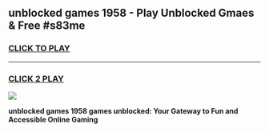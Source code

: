 
## unblocked games 1958 - Play Unblocked Gmaes & Free #s83me
<h3>
<a href="https://premium.freeplayer.one?title=unblocked_games_1958&ref=03M">CLICK TO PLAY</a></h3>
<hr>

<h3>
<a href="https://premium.freeplayer.one?title=unblocked_games_1958&ref=03M">CLICK 2 PLAY</a>
  
</h3>

<a href="https://premium.freeplayer.one?title=unblocked_games_1958&ref=03M"><img src="https://clearcache.store/games.png"></a>


**unblocked games 1958 games unblocked: Your Gateway to Fun and Accessible Online Gaming**
